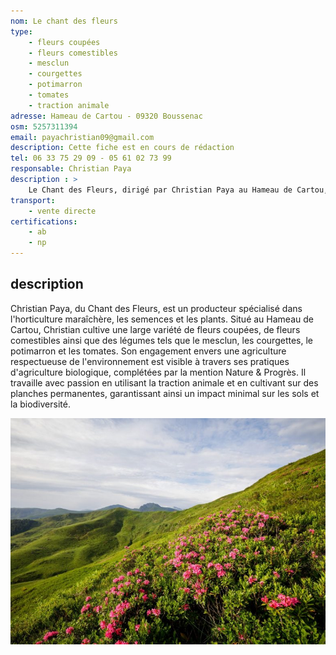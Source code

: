 ```yaml
---
nom: Le chant des fleurs
type:
    - fleurs coupées
    - fleurs comestibles
    - mesclun
    - courgettes
    - potimarron
    - tomates
    - traction animale  
adresse: Hameau de Cartou - 09320 Boussenac
osm: 5257311394
email: payachristian09@gmail.com
description: Cette fiche est en cours de rédaction
tel: 06 33 75 29 09 - 05 61 02 73 99
responsable: Christian Paya
description : >
    Le Chant des Fleurs, dirigé par Christian Paya au Hameau de Cartou, propose des fleurs coupées, des fleurs comestibles et des légumes divers. Spécialisé en horticulture maraîchère, il pratique une agriculture biologique, certifiée Nature & Progrès, et utilise la traction animale ainsi que des planches permanentes pour une production respectueuse de l'environnement.
transport:
    - vente directe
certifications:
    - ab
    - np
---
```


## description

Christian Paya, du Chant des Fleurs, est un producteur spécialisé dans l'horticulture maraîchère, les semences et les plants. Situé au Hameau de Cartou, Christian cultive une large variété de fleurs coupées, de fleurs comestibles ainsi que des légumes tels que le mesclun, les courgettes, le potimarron et les tomates. Son engagement envers une agriculture respectueuse de l'environnement est visible à travers ses pratiques d'agriculture biologique, complétées par la mention Nature & Progrès. Il travaille avec passion en utilisant la traction animale et en cultivant sur des planches permanentes, garantissant ainsi un impact minimal sur les sols et la biodiversité.

![Le chant des fleurs](./media/le-chant-des-fleurs.jpg)
